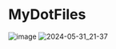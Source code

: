 # MyDotFiles
![image](https://github.com/Muhammad95959/DotFiles/assets/75130655/6f5d301a-ae66-4011-9a33-e33971d3c7c4)
![2024-05-31_21-37](https://github.com/Muhammad95959/DotFiles/assets/75130655/964df63d-cc4c-442d-b010-46eae86bab22)
